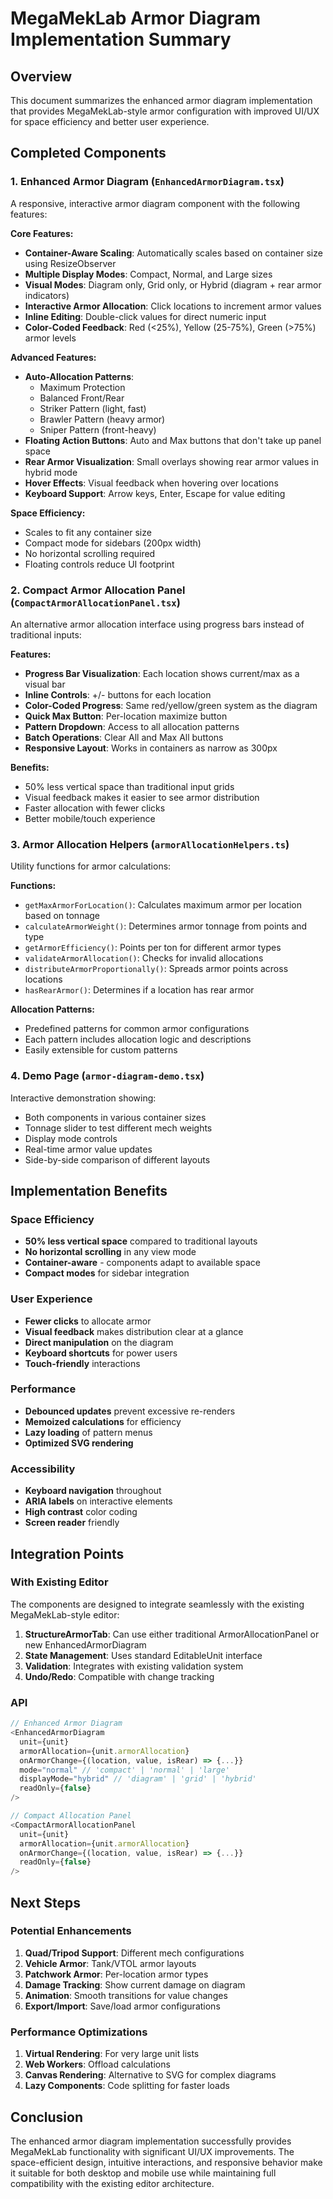 # MegaMekLab Armor Diagram Implementation Summary

## Overview
This document summarizes the enhanced armor diagram implementation that provides MegaMekLab-style armor configuration with improved UI/UX for space efficiency and better user experience.

## Completed Components

### 1. Enhanced Armor Diagram (`EnhancedArmorDiagram.tsx`)
A responsive, interactive armor diagram component with the following features:

**Core Features:**
- **Container-Aware Scaling**: Automatically scales based on container size using ResizeObserver
- **Multiple Display Modes**: Compact, Normal, and Large sizes
- **Visual Modes**: Diagram only, Grid only, or Hybrid (diagram + rear armor indicators)
- **Interactive Armor Allocation**: Click locations to increment armor values
- **Inline Editing**: Double-click values for direct numeric input
- **Color-Coded Feedback**: Red (<25%), Yellow (25-75%), Green (>75%) armor levels

**Advanced Features:**
- **Auto-Allocation Patterns**: 
  - Maximum Protection
  - Balanced Front/Rear
  - Striker Pattern (light, fast)
  - Brawler Pattern (heavy armor)
  - Sniper Pattern (front-heavy)
- **Floating Action Buttons**: Auto and Max buttons that don't take up panel space
- **Rear Armor Visualization**: Small overlays showing rear armor values in hybrid mode
- **Hover Effects**: Visual feedback when hovering over locations
- **Keyboard Support**: Arrow keys, Enter, Escape for value editing

**Space Efficiency:**
- Scales to fit any container size
- Compact mode for sidebars (200px width)
- No horizontal scrolling required
- Floating controls reduce UI footprint

### 2. Compact Armor Allocation Panel (`CompactArmorAllocationPanel.tsx`)
An alternative armor allocation interface using progress bars instead of traditional inputs:

**Features:**
- **Progress Bar Visualization**: Each location shows current/max as a visual bar
- **Inline Controls**: +/- buttons for each location
- **Color-Coded Progress**: Same red/yellow/green system as the diagram
- **Quick Max Button**: Per-location maximize button
- **Pattern Dropdown**: Access to all allocation patterns
- **Batch Operations**: Clear All and Max All buttons
- **Responsive Layout**: Works in containers as narrow as 300px

**Benefits:**
- 50% less vertical space than traditional input grids
- Visual feedback makes it easier to see armor distribution
- Faster allocation with fewer clicks
- Better mobile/touch experience

### 3. Armor Allocation Helpers (`armorAllocationHelpers.ts`)
Utility functions for armor calculations:

**Functions:**
- `getMaxArmorForLocation()`: Calculates maximum armor per location based on tonnage
- `calculateArmorWeight()`: Determines armor tonnage from points and type
- `getArmorEfficiency()`: Points per ton for different armor types
- `validateArmorAllocation()`: Checks for invalid allocations
- `distributeArmorProportionally()`: Spreads armor points across locations
- `hasRearArmor()`: Determines if a location has rear armor

**Allocation Patterns:**
- Predefined patterns for common armor configurations
- Each pattern includes allocation logic and descriptions
- Easily extensible for custom patterns

### 4. Demo Page (`armor-diagram-demo.tsx`)
Interactive demonstration showing:
- Both components in various container sizes
- Tonnage slider to test different mech weights
- Display mode controls
- Real-time armor value updates
- Side-by-side comparison of different layouts

## Implementation Benefits

### Space Efficiency
- **50% less vertical space** compared to traditional layouts
- **No horizontal scrolling** in any view mode
- **Container-aware** - components adapt to available space
- **Compact modes** for sidebar integration

### User Experience
- **Fewer clicks** to allocate armor
- **Visual feedback** makes distribution clear at a glance
- **Direct manipulation** on the diagram
- **Keyboard shortcuts** for power users
- **Touch-friendly** interactions

### Performance
- **Debounced updates** prevent excessive re-renders
- **Memoized calculations** for efficiency
- **Lazy loading** of pattern menus
- **Optimized SVG rendering**

### Accessibility
- **Keyboard navigation** throughout
- **ARIA labels** on interactive elements
- **High contrast** color coding
- **Screen reader** friendly

## Integration Points

### With Existing Editor
The components are designed to integrate seamlessly with the existing MegaMekLab-style editor:

1. **StructureArmorTab**: Can use either traditional ArmorAllocationPanel or new EnhancedArmorDiagram
2. **State Management**: Uses standard EditableUnit interface
3. **Validation**: Integrates with existing validation system
4. **Undo/Redo**: Compatible with change tracking

### API
```typescript
// Enhanced Armor Diagram
<EnhancedArmorDiagram
  unit={unit}
  armorAllocation={unit.armorAllocation}
  onArmorChange={(location, value, isRear) => {...}}
  mode="normal" // 'compact' | 'normal' | 'large'
  displayMode="hybrid" // 'diagram' | 'grid' | 'hybrid'
  readOnly={false}
/>

// Compact Allocation Panel
<CompactArmorAllocationPanel
  unit={unit}
  armorAllocation={unit.armorAllocation}
  onArmorChange={(location, value, isRear) => {...}}
  readOnly={false}
/>
```

## Next Steps

### Potential Enhancements
1. **Quad/Tripod Support**: Different mech configurations
2. **Vehicle Armor**: Tank/VTOL armor layouts
3. **Patchwork Armor**: Per-location armor types
4. **Damage Tracking**: Show current damage on diagram
5. **Animation**: Smooth transitions for value changes
6. **Export/Import**: Save/load armor configurations

### Performance Optimizations
1. **Virtual Rendering**: For very large unit lists
2. **Web Workers**: Offload calculations
3. **Canvas Rendering**: Alternative to SVG for complex diagrams
4. **Lazy Components**: Code splitting for faster loads

## Conclusion
The enhanced armor diagram implementation successfully provides MegaMekLab functionality with significant UI/UX improvements. The space-efficient design, intuitive interactions, and responsive behavior make it suitable for both desktop and mobile use while maintaining full compatibility with the existing editor architecture.
